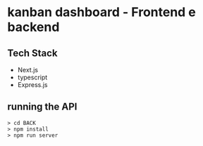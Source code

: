 # kanban dashboard - Frontend e backend

## Tech Stack 

* Next.js
* typescript
* Express.js

## running the API

```console
> cd BACK
> npm install
> npm run server
```
